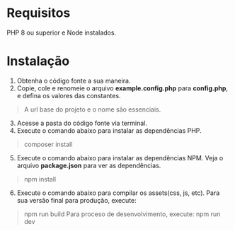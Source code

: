# Requisitos
PHP 8 ou superior e Node instalados.

# Instalação
1) Obtenha o código fonte a sua maneira.
2) Copie, cole e renomeie o arquivo <b>example.config.php</b> para <b>config.php</b>, e defina os valores das constantes.
> A url base do projeto e o nome são essenciais.
3) Acesse a pasta do código fonte via terminal.
4) Execute o comando abaixo para instalar as dependências PHP.
> composer install
5) Execute o comando abaixo para instalar as dependências NPM.
Veja o arquivo <b>package.json</b> para ver as dependências.
> npm install
6) Execute o comando abaixo para compilar os assets(css, js, etc).
Para sua versão final para produção, execute:
> npm run build
Para proceso de desenvolvimento, execute:
> npm run dev
